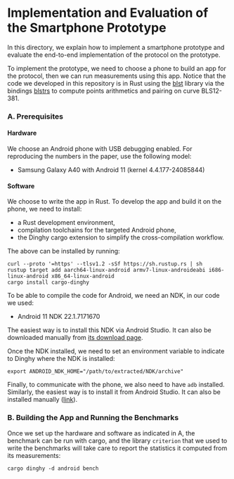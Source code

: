 # Implementation and Evaluation of the Smartphone Prototype

In this directory, we explain how to implement a smartphone prototype and evaluate the end-to-end implementation of the protocol on the prototype. 

To implement the prototype, we need to choose a phone to build an app for the protocol, then we can run measurements using this app. Notice that the code we developed in this repository is in Rust using the [blst](https://github.com/supranational/blst) library via the bindings [blstrs](https://docs.rs/blstrs/latest/blstrs/) to compute points arithmetics and pairing on curve BLS12-381.

### A. Prerequisites

#### Hardware

We choose an Android phone with USB debugging enabled. For reproducing the numbers in the paper, use the following model: 
- Samsung Galaxy A40 with Android 11 (kernel 4.4.177-24085844) 

#### Software 

We choose to write the app in Rust. To develop the app and build it on the phone, we need to install: 
- a Rust development environment, 
- compilation toolchains for the targeted Android phone, 
- the Dinghy cargo extension to simplify the cross-compilation workflow. 

The above can be installed by running: 

```
curl --proto '=https' --tlsv1.2 -sSf https://sh.rustup.rs | sh
rustup target add aarch64-linux-android armv7-linux-androideabi i686-linux-android x86_64-linux-android
cargo install cargo-dinghy
```

To be able to compile the code for Android, we need an NDK, in our code we used:
- Android 11 NDK 22.1.7171670

The easiest way is to install this NDK via Android Studio. It can also be downloaded manually from [its download page](https://github.com/android/ndk/wiki/Unsupported-Downloads).

Once the NDK installed, we need to set an environment variable to indicate to Dinghy where the NDK is installed:

```
export ANDROID_NDK_HOME="/path/to/extracted/NDK/archive"
```

Finally, to communicate with the phone, we also need to have `adb` installed. Similarly, the easiest way is to install it from Android Studio. It can also be installed manually ([link](https://developer.android.com/studio/releases/platform-tools)).


### B. Building the App and Running the Benchmarks

Once we set up the hardware and software as indicated in A, the benchmark can be run with cargo, and the library `criterion` that we used to write the benchmarks will take care to report the statistics it computed from its measurements:

```
cargo dinghy -d android bench
```


